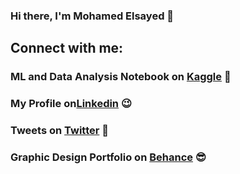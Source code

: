### Hi there, I'm Mohamed Elsayed 👋


## Connect with me:
### ML and Data Analysis Notebook on [Kaggle](https://www.kaggle.com/mhmdsyed) 🤣
### My Profile on[Linkedin](https://www.linkedin.com/in/mhmdsyd) 😉
### Tweets on [Twitter](https://twitter.com/Mohamed87489779) 🥰
### Graphic Design Portfolio on [Behance](https://www.behance.net/euzma216fd81) 😎

